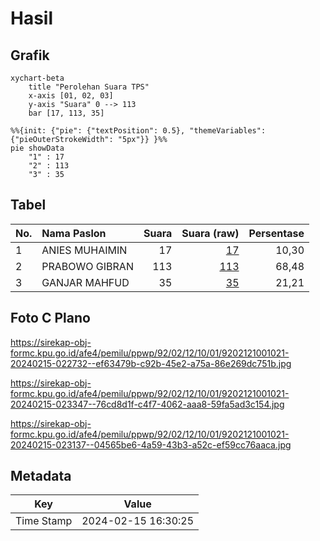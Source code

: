 # Hasil

## Grafik

```mermaid
xychart-beta
    title "Perolehan Suara TPS"
    x-axis [01, 02, 03]
    y-axis "Suara" 0 --> 113
    bar [17, 113, 35]
```

```mermaid
%%{init: {"pie": {"textPosition": 0.5}, "themeVariables": {"pieOuterStrokeWidth": "5px"}} }%%
pie showData
    "1" : 17
    "2" : 113
    "3" : 35
```

## Tabel

| No. | Nama Paslon    | Suara | Suara (raw) | Persentase |
|:--- |:-------------- | -----:| -----------:| ----------:|
| 1   | ANIES MUHAIMIN | 17    | [17][p-1]   | 10,30      |
| 2   | PRABOWO GIBRAN | 113   | [113][p-2]  | 68,48      |
| 3   | GANJAR MAHFUD  | 35    | [35][p-3]   | 21,21      |


[p-1]: https://github.com/gigit-pemilu/pemilu-2024-92-papua-barat/blob/main/pilpres/hitung-suara/sub/92-papua-barat/sub/02-manokwari/sub/12-manokwari-barat/sub/1001-manokwari-barat/sub/021-tps/sub/paslon-1.txt
[p-2]: https://github.com/gigit-pemilu/pemilu-2024-92-papua-barat/blob/main/pilpres/hitung-suara/sub/92-papua-barat/sub/02-manokwari/sub/12-manokwari-barat/sub/1001-manokwari-barat/sub/021-tps/sub/paslon-2.txt
[p-3]: https://github.com/gigit-pemilu/pemilu-2024-92-papua-barat/blob/main/pilpres/hitung-suara/sub/92-papua-barat/sub/02-manokwari/sub/12-manokwari-barat/sub/1001-manokwari-barat/sub/021-tps/sub/paslon-3.txt

## Foto C Plano

https://sirekap-obj-formc.kpu.go.id/afe4/pemilu/ppwp/92/02/12/10/01/9202121001021-20240215-022732--ef63479b-c92b-45e2-a75a-86e269dc751b.jpg

https://sirekap-obj-formc.kpu.go.id/afe4/pemilu/ppwp/92/02/12/10/01/9202121001021-20240215-023347--76cd8d1f-c4f7-4062-aaa8-59fa5ad3c154.jpg

https://sirekap-obj-formc.kpu.go.id/afe4/pemilu/ppwp/92/02/12/10/01/9202121001021-20240215-023137--04565be6-4a59-43b3-a52c-ef59cc76aaca.jpg


## Metadata

| Key        | Value               |
| ---------- | ------------------- |
| Time Stamp | 2024-02-15 16:30:25 |



